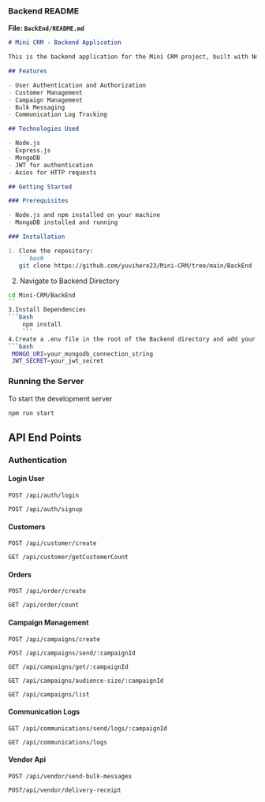 
### Backend README

**File: `BackEnd/README.md`**

```markdown
# Mini CRM - Backend Application

This is the backend application for the Mini CRM project, built with Node.js and Express.js. It provides APIs for managing customers, campaigns, and communication logs, and handles authentication and authorization.

## Features

- User Authentication and Authorization
- Customer Management
- Campaign Management
- Bulk Messaging
- Communication Log Tracking

## Technologies Used

- Node.js
- Express.js
- MongoDB
- JWT for authentication
- Axios for HTTP requests

## Getting Started

### Prerequisites

- Node.js and npm installed on your machine
- MongoDB installed and running

### Installation

1. Clone the repository:
   ```bash
   git clone https://github.com/yuvihere23/Mini-CRM/tree/main/BackEnd
   ``` 
2. Navigate to Backend Directory
```bash
cd Mini-CRM/BackEnd
``
3.Install Dependencies
```bash
    npm install
    ```
4.Create a .env file in the root of the Backend directory and add your environment variables:
```bash
 MONGO_URI=your_mongodb_connection_string
 JWT_SECRET=your_jwt_secret
```

### Running the Server
To start the development server
```bash
npm run start
```



## API End Points

### Authentication

#### Login User

```http
POST /api/auth/login
```
 ```http
POST /api/auth/signup
```
#### Customers

```http
POST /api/customer/create
```
```http
GET /api/customer/getCustomerCount
```
#### Orders
```http
POST /api/order/create
```
```http
GET /api/order/count
```
#### Campaign Management
```http
POST /api/campaigns/create
```
```http
POST /api/campaigns/send/:campaignId
```
```http
GET /api/campaigns/get/:campaignId
```
```http
GET /api/campaigns/audience-size/:campaignId
```
```http
GET /api/campaigns/list
```
#### Communication Logs
```http
GET /api/communications/send/logs/:campaignId
```
```http
GET /api/communications/logs
```
#### Vendor Api
```http
POST /api/vendor/send-bulk-messages
```
```http
POST/api/vendor/delivery-receipt
```








